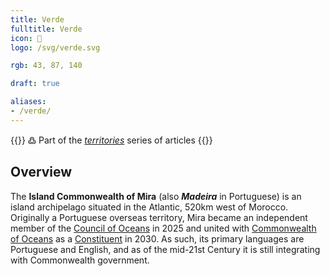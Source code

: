 ```yaml
---
title: Verde
fulltitle: Verde
icon: 🐚
logo: /svg/verde.svg

rgb: 43, 87, 140

draft: true

aliases:
- /verde/
---
```

{{<note>}}
߷ Part of the *[territories](/territories/)* series of articles
{{</note>}}

## Overview

The **Island Commonwealth of Mira** (also ***Madeira*** in Portuguese) is an island archipelago situated in the Atlantic, 520km west of Morocco. Originally a Portuguese overseas territory, Mira became an independent member of the [Council of Oceans](/oceans-council/) in 2025 and united with [Commonwealth of Oceans](/vekllei/) as a [Constituent](/constituents/) in 2030. As such, its primary languages are Portuguese and English, and as of the mid-21st Century it is still integrating with Commonwealth government.
